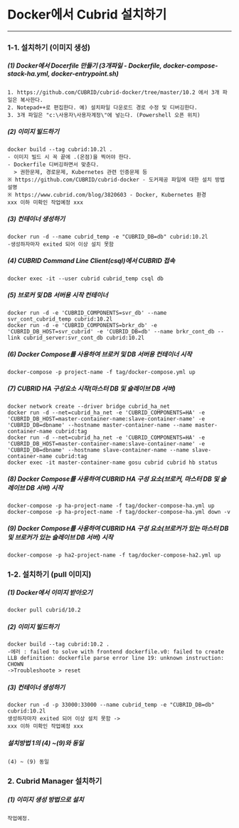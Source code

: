 # Docker에서 Cubrid 설치하기

---

### 1-1. 설치하기 (이미지 생성)

##### (1) Docker에서 Docerfile 만들기 (3개파일 - Dockerfile, docker-compose-stack-ha.yml, docker-entrypoint.sh)

```docker
1. https://github.com/CUBRID/cubrid-docker/tree/master/10.2 에서 3개 파일은 복사한다.
2. Notepad++로 편집한다. 예) 설치파일 다운로드 경로 수정 및 디버깅한다.
3. 3개 파일은 "c:\사용자\사용자계정\"에 넣는다. (Powershell 오픈 위치)
```

##### (2) 이미지 빌드하기

```docker
docker build --tag cubrid:10.2l .
- 이미지 빌드 시 꼭 끝에 .(온점)을 찍어야 한다.
- Dockerfile 디버깅하면서 맞춘다.
  > 권한문제, 경로문제, Kubernetes 관련 인증문제 등
※ https://github.com/CUBRID/cubrid-docker - 도커제공 파일에 대한 설치 방법 설명
※ https://www.cubrid.com/blog/3820603 - Docker, Kubernetes 환경
xxx 이하 미확인 작업예정 xxx
```

##### (3) 컨테이너 생성하기

```docker
docker run -d --name cubrid_temp -e "CUBRID_DB=db" cubrid:10.2l
-생성하자마자 exited 되어 이상 설치 못함
```

##### (4) CUBRID Command Line Client(csql)에서 CUBRID 접속

```docker
docker exec -it --user cubrid cubrid_temp csql db
```

##### (5) 브로커 및 DB 서버용 시작 컨테이너

```docker
docker run -d -e 'CUBRID_COMPONENTS=svr_db' --name svr_cont_cubrid_temp cubrid:10.2l
docker run -d -e 'CUBRID_COMPONENTS=brkr_db' -e 'CUBRID_DB_HOST=svr_cubrid' -e 'CUBRID_DB=db' --name brkr_cont_db --link cubrid_server:svr_cont_db cubrid:10.2l
```

##### (6) Docker Compose를 사용하여 브로커 및 DB 서버용 컨테이너 시작

```docker
docker-compose -p project-name -f tag/docker-compose.yml up
```

##### (7) CUBRID HA 구성요소 시작(마스터 DB 및 슬레이브 DB 서버)

```docker
docker network create --driver bridge cubrid_ha_net
docker run -d --net=cubrid_ha_net -e 'CUBRID_COMPONENTS=HA' -e 'CUBRID_DB_HOST=master-container-name:slave-container-name' -e 'CUBRID_DB=dbname' --hostname master-container-name --name master-container-name cubrid:tag
docker run -d --net=cubrid_ha_net -e 'CUBRID_COMPONENTS=HA' -e 'CUBRID_DB_HOST=master-container-name:slave-container-name' -e 'CUBRID_DB=dbname' --hostname slave-container-name --name slave-container-name cubrid:tag
docker exec -it master-container-name gosu cubrid cubrid hb status
```

##### (8) Docker Compose를 사용하여 CUBRID HA 구성 요소(브로커, 마스터 DB 및 슬레이브 DB 서버) 시작

```docker
docker-compose -p ha-project-name -f tag/docker-compose-ha.yml up
docker-compose -p ha-project-name -f tag/docker-compose-ha.yml down -v
```

##### (9) Docker Compose를 사용하여 CUBRID HA 구성 요소(브로커가 있는 마스터 DB 및 브로커가 있는 슬레이브 DB 서버) 시작

```docker
docker-compose -p ha2-project-name -f tag/docker-compose-ha2.yml up
```

### 1-2. 설치하기 (pull 이미지)

##### (1) Docker에서 이미지 받아오기

```docker
docker pull cubrid/10.2
```

##### (2) 이미지 빌드하기

```docker
docker build --tag cubrid:10.2 .
-에러 : failed to solve with frontend dockerfile.v0: failed to create LLB definition: dockerfile parse error line 19: unknown instruction: CHOWN
->Troubleshoote > reset
```

##### (3) 컨테이너 생성하기

```docker
docker run -d -p 33000:33000 --name cubrid_temp -e "CUBRID_DB=db" cubrid:10.2l
생성하자마자 exited 되어 이상 설치 못함 ->
xxx 이하 미확인 작업예정 xxx
```

##### 설치방법 1의 (4) ~(9)와 동일

```docker
(4) ~ (9) 동일
```


### 2. Cubrid Manager 설치하기

##### (1) 이미지 생성 방법으로 설치

```docker
작업예정.
```





